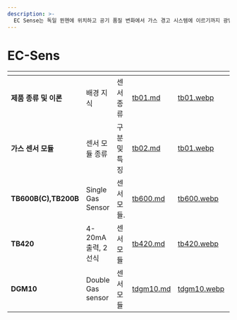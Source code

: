 ```yaml
---
description: >- 
  EC Sense는 독일 뮌헨에 위치하고 공기 품질 변화에서 가스 경고 시스템에 이르기까지 광범위한 응용 분야를 위한 가스 센서 및 센서 모듈을 개발, 제조 및 배포합니다.
---
```


# EC-Sens

<table data-column-title-hidden data-view="cards"><thead><tr><th></th><th></th><th></th><th data-hidden data-type="content-ref"></th><th data-hidden data-card-cover data-type="files"></th><th data-hidden data-type="content-ref"></th><th data-hidden data-card-target data-type="content-ref"></th></tr></thead>
<tbody>
<tr><td><strong>제품 종류 및 이론</strong></td>
<td>배경 지식</td>
<td>센서 종류</td>
<td><a href="tb01.md">tb01.md</a></td>
<td><a href="image/tb01.webp">tb01.webp</a></td>
<td></td>
<td><a href="tb01.md">tb01.md</a></td></tr>

<tr><td><strong>가스 센서 모듈</strong></td>
<td>센서 모듈 종류</td>
<td>구분 및 특징</td>
<td><a href="tb02.md">tb02.md</a></td>
<td><a href="image/tb01.webp">tb01.webp</a></td>
<td></td>
<td><a href="tb02.md">tb02.md</a></td></tr>

<tr><td><strong>TB600B(C),TB200B</strong></td>
<td>Single Gas Sensor</td>
<td>센서 모듈.</td>
<td><a href="tb600.md">tb600.md</a>
</td><td><a href="image/tb600.webp">tb600.webp</a></td>
<td></td>
<td><a href="tb600.md">tb600.md</a></td></tr>

<tr><td><strong>TB420</strong></td>
<td>4-20mA출력, 2선식</td>
<td>센서 모듈</td>
<td><a href="tb420.md">tb420.md</a>
</td><td><a href="image/tb420.webp">tb420.webp</a></td>
<td></td>
<td><a href="tb420.md">tb420.md</a>
</td></tr>

<tr><td><strong>DGM10</strong></td>
<td>Double Gas sensor</td>
<td>센서 모듈</td>
<td><a href="tdgm10.md">tdgm10.md</a>
</td><td><a href="image/dgm10.webp">tdgm10.webp</a></td>
<td></td>
<td><a href="tdgm10.md">tdgm10.md</a></td></tr>


</tbody></table>
